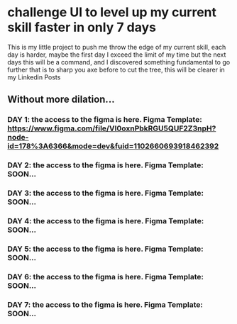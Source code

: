 # challenge UI to level up my current skill faster in only 7 days

This is my little project to push me throw the edge of my current skill, each day is harder, maybe the first day I exceed the limit of my time but the next days this will be a command, and I discovered something fundamental to go further that is to sharp you axe before to cut the tree, this will be clearer in my Linkedin Posts


## Without more dilation...

### DAY 1: the access to the figma is here. Figma Template: https://www.figma.com/file/Vl0oxnPbkRGU5QUF2Z3npH?node-id=178%3A6366&mode=dev&fuid=1102660693918462392

### DAY 2: the access to the figma is here. Figma Template: SOON...

### DAY 3: the access to the figma is here. Figma Template: SOON...

### DAY 4: the access to the figma is here. Figma Template: SOON...

### DAY 5: the access to the figma is here. Figma Template: SOON...

### DAY 6: the access to the figma is here. Figma Template: SOON...

### DAY 7: the access to the figma is here. Figma Template: SOON...


